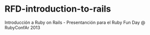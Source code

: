 RFD-introduction-to-rails
=========================

Introducción a Ruby on Rails - Presentanción para el Ruby Fun Day @ RubyConfAr 2013
